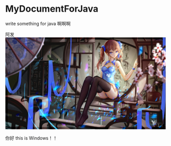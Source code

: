 # MyDocumentForJava
write something for java 
啊啊啊 

阿发
 
![image](https://github.com/grooveguang/MyDocumentForJava/blob/master/img/2%20(1).jpg)


你好 this is Windows！！
